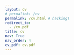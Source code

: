 ```yaml
---
layout: cv
# permalink: /cv
permalink: /cv.html # hacking!
redirect_to:
  - /cv.pdf
title: cv
nav: True
nav_order: 4
cv_pdf: cv.pdf
---
```

